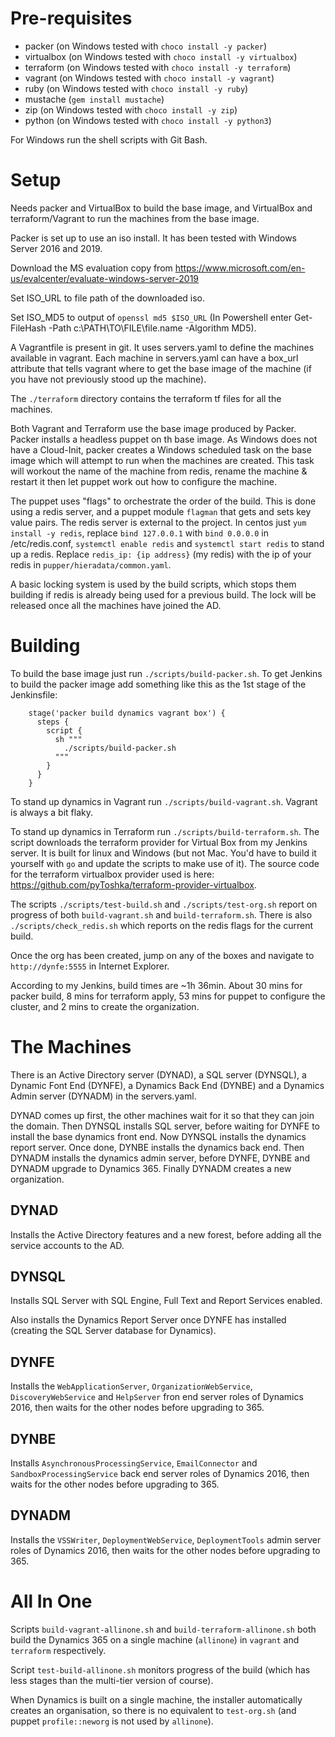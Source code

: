 Pre-requisites
==============

*	packer		(on Windows tested with `choco install -y packer`)
*	virtualbox	(on Windows tested with `choco install -y virtualbox`)
*	terraform	(on Windows tested with `choco install -y terraform`)
*	vagrant         (on Windows tested with `choco install -y vagrant`)
*	ruby		(on Windows tested with `choco install -y ruby`)
*	mustache	(`gem install mustache`)
*	zip		(on Windows tested with `choco install -y zip`)
*	python		(on Windows tested with `choco install -y python3`)

For Windows run the shell scripts with Git Bash.

Setup
=====

Needs packer and VirtualBox to build the base image, and VirtualBox and terraform/Vagrant to run the machines from the base image.

Packer is set up to use an iso install. It has been tested with Windows Server 2016 and 2019. 

Download the MS evaluation copy from https://www.microsoft.com/en-us/evalcenter/evaluate-windows-server-2019

Set ISO_URL to file path of the downloaded iso.

Set ISO_MD5 to output of `openssl md5 $ISO_URL` (In Powershell enter Get-FileHash -Path c:\PATH\TO\FILE\file.name -Algorithm MD5).

A Vagrantfile is present in git. It uses servers.yaml to define the machines available in vagrant. Each machine in servers.yaml can have a box_url attribute that tells vagrant where to get the base image of the machine (if you have not previously stood up the machine).

The `./terraform` directory contains the terraform tf files for all the machines.

Both Vagrant and Terraform use the base image produced by Packer. Packer installs a headless puppet on th base image. As Windows does not have a Cloud-Init, packer creates a Windows scheduled task on the base image which will attempt to run when the machines are created. This task will workout the name of the machine from redis, rename the machine & restart it then let puppet work out how to configure the machine. 

The puppet uses "flags" to orchestrate the order of the build. This is done using a redis server, and a puppet module `flagman` that gets and sets key value pairs. The redis server is external to the project. In centos just `yum install -y redis`, replace `bind 127.0.0.1` with `bind 0.0.0.0` in /etc/redis.conf, `systemctl enable redis` and `systemctl start redis` to stand up a redis. Replace `redis_ip: {ip address}` (my redis) with the ip of your redis in `pupper/hieradata/common.yaml`.

A basic locking system is used by the build scripts, which stops them building if redis is already being used for a previous build. The lock will be released once all the machines have joined the AD.

Building
========

To build the base image just run `./scripts/build-packer.sh`. To get Jenkins to build the packer image add something like this as the 1st stage of the Jenkinsfile:
```
    stage('packer build dynamics vagrant box') {
      steps {
        script {
          sh """
            ./scripts/build-packer.sh
          """
        }
      }
    }
```

To stand up dynamics in Vagrant run `./scripts/build-vagrant.sh`. Vagrant is always a bit flaky.

To stand up dynamics in Terraform run `./scripts/build-terraform.sh`. The script downloads the terraform provider for Virtual Box from my Jenkins server. It is built for linux and Windows (but not Mac. You'd have to build it yourself with `go` and update the scripts to make use of it). The source code for the terraform virtualbox provider used is here: https://github.com/pyToshka/terraform-provider-virtualbox.

The scripts `./scripts/test-build.sh` and `./scripts/test-org.sh` report on progress of both `build-vagrant.sh` and `build-terraform.sh`. There is also `./scripts/check_redis.sh` which reports on the redis flags for the current build.

Once the org has been created, jump on any of the boxes and navigate to `http://dynfe:5555` in Internet Explorer.

According to my Jenkins, build times are ~1h 36min. About 30 mins for packer build, 8 mins for terraform apply, 53 mins for puppet to configure the cluster, and 2 mins to create the organization.

The Machines
============

There is an Active Directory server (DYNAD), a SQL server (DYNSQL), a Dynamic Font End (DYNFE), a Dynamics Back End (DYNBE) and a Dynamics Admin server (DYNADM) in the servers.yaml.

DYNAD comes up first, the other machines wait for it so that they can join the domain. Then DYNSQL installs SQL server, before waiting for DYNFE to install the base dynamics front end. Now DYNSQL installs the dynamics report server. Once done, DYNBE installs the dynamics back end. Then DYNADM installs the dynamics admin server, before DYNFE, DYNBE and DYNADM upgrade to Dynamics 365. Finally DYNADM creates a new organization.

DYNAD
-----

Installs the Active Directory features and a new forest, before adding all the service accounts to the AD.

DYNSQL
------

Installs SQL Server with SQL Engine, Full Text and Report Services enabled.

Also installs the Dynamics Report Server once DYNFE has installed (creating the SQL Server database for Dynamics).

DYNFE
-----

Installs the `WebApplicationServer`, `OrganizationWebService`, `DiscoveryWebService` and `HelpServer` fron end server roles of Dynamics 2016, then waits for the other nodes before upgrading to 365.

DYNBE
-----

Installs `AsynchronousProcessingService`, `EmailConnector` and `SandboxProcessingService` back end  server roles of Dynamics 2016, then waits for the other nodes before upgrading to 365.

DYNADM
------

Installs the `VSSWriter`, `DeploymentWebService`, `DeploymentTools` admin server roles of Dynamics 2016, then waits for the other nodes before upgrading to 365.

All In One
==========

Scripts `build-vagrant-allinone.sh` and `build-terraform-allinone.sh` both build the Dynamics 365 on a single machine (`allinone`) in `vagrant` and `terraform` respectively.

Script `test-build-allinone.sh` monitors progress of the build (which has less stages than the multi-tier version of course).

When Dynamics is built on a single machine, the installer automatically creates an organisation, so there is no equivalent to `test-org.sh` (and puppet `profile::neworg` is not used by `allinone`).
